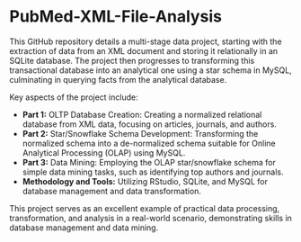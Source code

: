 # PubMed-XML-File-Analysis

This GitHub repository details a multi-stage data project, starting with the extraction of data from an XML document and storing it relationally in an SQLite database. The project then progresses to transforming this transactional database into an analytical one using a star schema in MySQL, culminating in querying facts from the analytical database.

Key aspects of the project include:

* **Part 1:** OLTP Database Creation: Creating a normalized relational database from XML data, focusing on articles, journals, and authors.
* **Part 2:** Star/Snowflake Schema Development: Transforming the normalized schema into a de-normalized schema suitable for Online Analytical Processing (OLAP) using MySQL.
* **Part 3:** Data Mining: Employing the OLAP star/snowflake schema for simple data mining tasks, such as identifying top authors and journals.
* **Methodology and Tools:** Utilizing RStudio, SQLite, and MySQL for database management and data transformation.

This project serves as an excellent example of practical data processing, transformation, and analysis in a real-world scenario, demonstrating skills in database management and data mining.
